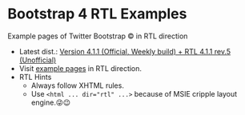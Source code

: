 # Bootstrap 4 RTL Examples
Example pages of Twitter Bootstrap &copy; in RTL direction
- Latest dist.: [Version 4.1.1 (Official, Weekly build) + RTL 4.1.1 rev.5 (Unofficial)](https://perseusthegreat.github.io/bs4rtl-examples/archive/bootstrap-4.1.1-plus-rtl-rev.5-dist.zip)
- Visit [example pages](https://perseusthegreat.github.io/bs4rtl-examples/) in RTL direction.
- RTL Hints
  - Always follow XHTML rules.
  - Use `<html ... dir="rtl" ...>` because of MSIE cripple layout engine.😜😉
